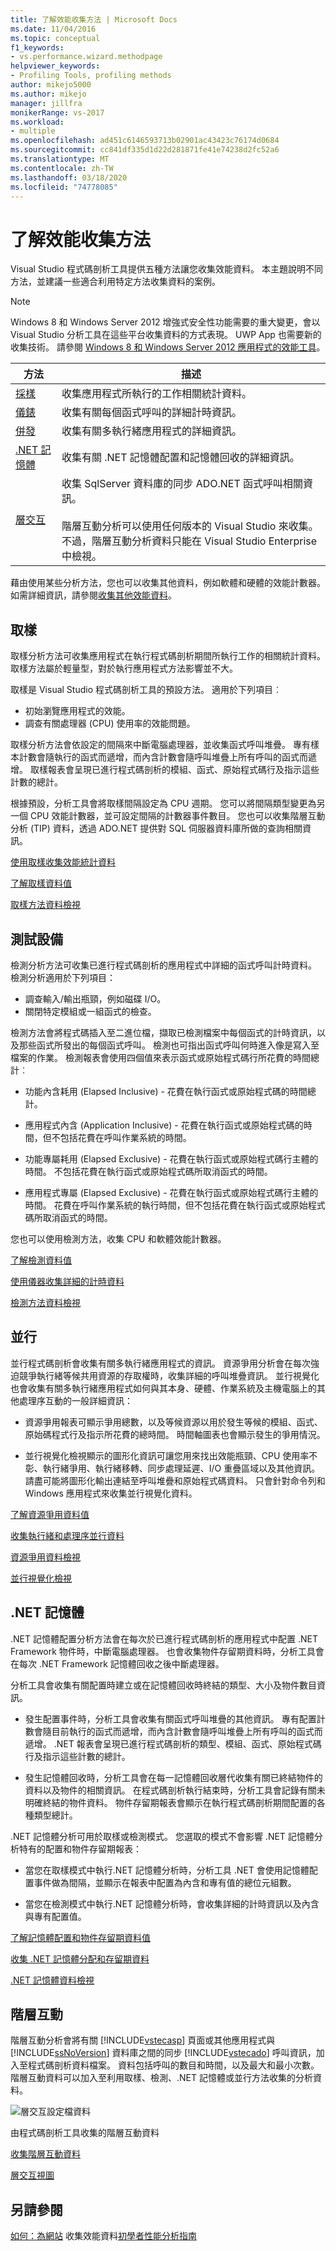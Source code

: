 ```yaml
---
title: 了解效能收集方法 | Microsoft Docs
ms.date: 11/04/2016
ms.topic: conceptual
f1_keywords:
- vs.performance.wizard.methodpage
helpviewer_keywords:
- Profiling Tools, profiling methods
author: mikejo5000
ms.author: mikejo
manager: jillfra
monikerRange: vs-2017
ms.workload:
- multiple
ms.openlocfilehash: ad451c6146593713b02901ac43423c76174d0684
ms.sourcegitcommit: cc841df335d1d22d281871fe41e74238d2fc52a6
ms.translationtype: MT
ms.contentlocale: zh-TW
ms.lasthandoff: 03/18/2020
ms.locfileid: "74778085"
---
```

# <a name="understand-performance-collection-methods"></a>了解效能收集方法

Visual Studio 程式碼剖析工具提供五種方法讓您收集效能資料。 本主題說明不同方法，並建議一些適合利用特定方法收集資料的案例。

> [!NOTE]
> Windows 8 和 Windows Server 2012 增強式安全性功能需要的重大變更，會以 Visual Studio 分析工具在這些平台收集資料的方式表現。 UWP App 也需要新的收集技術。 請參閱 [Windows 8 和 Windows Server 2012 應用程式的效能工具](../profiling/performance-tools-on-windows-8-and-windows-server-2012-applications.md)。

|方法|描述|
|------------|-----------------|
|[採樣](#sampling)|收集應用程式所執行的工作相關統計資料。|
|[儀錶](#instrumentation)|收集有關每個函式呼叫的詳細計時資訊。|
|[併發](#concurrency)|收集有關多執行緒應用程式的詳細資訊。|
|[.NET 記憶體](#net-memory)|收集有關 .NET 記憶體配置和記憶體回收的詳細資訊。|
|[層交互](#tier-interaction)|收集 SqlServer 資料庫的同步 ADO.NET 函式呼叫相關資訊。<br /><br /> 階層互動分析可以使用任何版本的 Visual Studio 來收集。 不過，階層互動分析資料只能在 Visual Studio Enterprise 中檢視。|

藉由使用某些分析方法，您也可以收集其他資料，例如軟體和硬體的效能計數器。 如需詳細資訊，請參閱[收集其他效能資料](../profiling/collecting-additional-performance-data.md)。

## <a name="sampling"></a>取樣

取樣分析方法可收集應用程式在執行程式碼剖析期間所執行工作的相關統計資料。 取樣方法屬於輕量型，對於執行應用程式方法影響並不大。

取樣是 Visual Studio 程式碼剖析工具的預設方法。 適用於下列項目︰

- 初始瀏覽應用程式的效能。
- 調查有關處理器 (CPU) 使用率的效能問題。

取樣分析方法會依設定的間隔來中斷電腦處理器，並收集函式呼叫堆疊。 專有樣本計數會隨執行的函式而遞增，而內含計數會隨呼叫堆疊上所有呼叫的函式而遞增。 取樣報表會呈現已進行程式碼剖析的模組、函式、原始程式碼行及指示這些計數的總計。

根據預設，分析工具會將取樣間隔設定為 CPU 週期。 您可以將間隔類型變更為另一個 CPU 效能計數器，並可設定間隔的計數器事件數目。 您也可以收集階層互動分析 (TIP) 資料，透過 ADO.NET 提供對 SQL 伺服器資料庫所做的查詢相關資訊。

[使用取樣收集效能統計資料](../profiling/collecting-performance-statistics-by-using-sampling.md)

[了解取樣資料值](../profiling/understanding-sampling-data-values.md)

[取樣方法資料檢視](../profiling/profiler-sampling-method-data-views.md)

## <a name="instrumentation"></a>測試設備

檢測分析方法可收集已進行程式碼剖析的應用程式中詳細的函式呼叫計時資料。 檢測分析適用於下列項目：

- 調查輸入/輸出瓶頸，例如磁碟 I/O。
- 關閉特定模組或一組函式的檢查。

檢測方法會將程式碼插入至二進位檔，擷取已檢測檔案中每個函式的計時資訊，以及那些函式所發出的每個函式呼叫。 檢測也可指出函式呼叫何時進入像是寫入至檔案的作業。 檢測報表會使用四個值來表示函式或原始程式碼行所花費的時間總計︰

- 功能內含耗用 (Elapsed Inclusive) - 花費在執行函式或原始程式碼的時間總計。

- 應用程式內含 (Application Inclusive) - 花費在執行函式或原始程式碼的時間，但不包括花費在呼叫作業系統的時間。

- 功能專屬耗用 (Elapsed Exclusive) - 花費在執行函式或原始程式碼行主體的時間。 不包括花費在執行函式或原始程式碼所取消函式的時間。

- 應用程式專屬 (Elapsed Exclusive) - 花費在執行函式或原始程式碼行主體的時間。 花費在呼叫作業系統的執行時間，但不包括花費在執行函式或原始程式碼所取消函式的時間。

您也可以使用檢測方法，收集 CPU 和軟體效能計數器。

[了解檢測資料值](../profiling/understanding-instrumentation-data-values.md)

[使用儀器收集詳細的計時資料](../profiling/collecting-detailed-timing-data-by-using-instrumentation.md)

[檢測方法資料檢視](../profiling/instrumentation-method-data-views.md)

## <a name="concurrency"></a>並行

並行程式碼剖析會收集有關多執行緒應用程式的資訊。 資源爭用分析會在每次強迫競爭執行緒等候共用資源的存取權時，收集詳細的呼叫堆疊資訊。 並行視覺化也會收集有關多執行緒應用程式如何與其本身、硬體、作業系統及主機電腦上的其他處理序互動的一般詳細資訊：

- 資源爭用報表可顯示爭用總數，以及等候資源以用於發生等候的模組、函式、原始碼程式行及指示所花費的總時間。 時間軸圖表也會顯示發生的爭用情況。

- 並行視覺化檢視顯示的圖形化資訊可讓您用來找出效能瓶頸、CPU 使用率不彰、執行緒爭用、執行緒移轉、同步處理延遲、I/O 重疊區域以及其他資訊。 請盡可能將圖形化輸出連結至呼叫堆疊和原始程式碼資料。 只會針對命令列和 Windows 應用程式來收集並行視覺化資料。

[了解資源爭用資料值](../profiling/understanding-resource-contention-data-values.md)

[收集執行緒和處理序並行資料](../profiling/collecting-thread-and-process-concurrency-data.md)

[資源爭用資料檢視](../profiling/resource-contention-data-views.md)

[並行視覺化檢視](../profiling/concurrency-visualizer.md)

## <a name="net-memory"></a>.NET 記憶體

.NET 記憶體配置分析方法會在每次於已進行程式碼剖析的應用程式中配置 .NET Framework 物件時，中斷電腦處理器。 也會收集物件存留期資料時，分析工具會在每次 .NET Framework 記憶體回收之後中斷處理器。

分析工具會收集有關配置時建立或在記憶體回收時終結的類型、大小及物件數目資訊。

- 發生配置事件時，分析工具會收集有關函式呼叫堆疊的其他資訊。 專有配置計數會隨目前執行的函式而遞增，而內含計數會隨呼叫堆疊上所有呼叫的函式而遞增。 .NET 報表會呈現已進行程式碼剖析的類型、模組、函式、原始程式碼行及指示這些計數的總計。

- 發生記憶體回收時，分析工具會在每一記憶體回收層代收集有關已終結物件的資料以及物件的相關資訊。 在程式碼剖析執行結束時，分析工具會記錄有關未明確終結的物件資料。 物件存留期報表會顯示在執行程式碼剖析期間配置的各種類型總計。

.NET 記憶體分析可用於取樣或檢測模式。 您選取的模式不會影響 .NET 記憶體分析特有的配置和物件存留期報表：

- 當您在取樣模式中執行.NET 記憶體分析時，分析工具 .NET 會使用記憶體配置事件做為間隔，並顯示在報表中配置為內含和專有值的總位元組數。

- 當您在檢測模式中執行.NET 記憶體分析時，會收集詳細的計時資訊以及內含與專有配置值。

[了解記憶體配置和物件存留期資料值](../profiling/understanding-memory-allocation-and-object-lifetime-data-values.md)

[收集 .NET 記憶體分配和存留期資料](../profiling/collecting-dotnet-memory-allocation-and-lifetime-data.md)

[.NET 記憶體資料檢視](../profiling/dotnet-memory-data-views.md)

## <a name="tier-interaction"></a>階層互動

階層互動分析會將有關 [!INCLUDE[vstecasp](../code-quality/includes/vstecasp_md.md)] 頁面或其他應用程式與 [!INCLUDE[ssNoVersion](../data-tools/includes/ssnoversion_md.md)] 資料庫之間的同步 [!INCLUDE[vstecado](../data-tools/includes/vstecado_md.md)] 呼叫資訊，加入至程式碼剖析資料檔案。 資料包括呼叫的數目和時間，以及最大和最小次數。 階層互動資料可以加入至利用取樣、檢測、.NET 記憶體或並行方法收集的分析資料。

![層交互設定檔資料](../profiling/media/tierinteraction_profilingtools.png "TierInteraction_ProfilingTools")

由程式碼剖析工具收集的階層互動資料

[收集階層互動資料](../profiling/collecting-tier-interaction-data.md)

[層交互視圖](../profiling/tier-interaction-views.md)

## <a name="see-also"></a>另請參閱

[如何：為網站](../profiling/how-to-collect-performance-data-for-a-web-site.md)
收集效能資料[初學者性能分析指南](../profiling/beginners-guide-to-performance-profiling.md)
